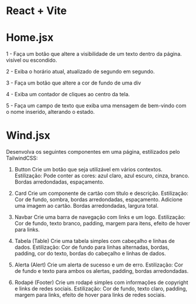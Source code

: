 # React + Vite

# Home.jsx
1 - Faça um botão que altere a visibilidade de um texto dentro da página. visível ou escondido.

2 - Exiba o horário atual, atualizado de segundo em segundo.

3 - Faça um botão que altere a cor de fundo de uma div 

4 - Exiba um contador de cliques ao centro da tela.

5 - Faça um campo de texto que exiba uma mensagem de bem-vindo com o nome inserido, alterando o estado.

# Wind.jsx

Desenvolva os seguintes componentes em uma página, estilizados pelo TailwindCSS:

1. Button
Crie um botão que seja utilizável em vários contextos.
Estilização: Pode conter as cores: azul claro, azul escuro, cinza, branco. Bordas arredondadas, espaçamento.

2. Card
Crie um componente de cartão com título e descrição.
Estilização: Cor de fundo, sombra, bordas arredondadas, espaçamento.
Adicione uma imagem ao cartão.
Bordas arredondadas, largura total.

4. Navbar
Crie uma barra de navegação com links e um logo.
Estilização: Cor de fundo, texto branco, padding, margem para itens, efeito de hover para links.

5. Tabela (Table)
Crie uma tabela simples com cabeçalho e linhas de dados.
Estilização: Cor de fundo para linhas alternadas, bordas, padding, cor do texto, bordas do cabeçalho e linhas de dados.

6. Alerta (Alert)
Crie um alerta de sucesso e um de erro.
Estilização: Cor de fundo e texto para ambos os alertas, padding, bordas arredondadas.

7. Rodapé (Footer)
Crie um rodapé simples com informações de copyright e links de redes sociais.
Estilização: Cor de fundo, texto claro, padding, margem para links, efeito de hover para links de redes sociais.